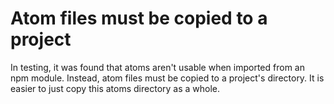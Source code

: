 # Atom files must be copied to a project

In testing, it was found that atoms aren't usable when imported from an npm
module. Instead, atom files must be copied to a project's directory. It is
easier to just copy this atoms directory as a whole.

